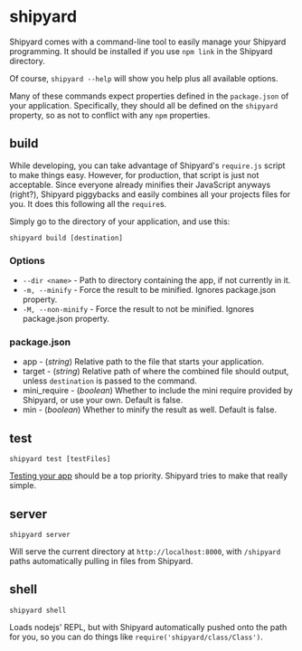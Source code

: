 # shipyard

Shipyard comes with a command-line tool to easily manage your Shipyard
programming. It should be installed if you use `npm link` in the
Shipyard directory.

Of course, `shipyard --help` will show you help plus all available
options.

Many of these commands expect properties defined in the `package.json`
of your application. Specifically, they should all be defined on the
`shipyard` property, so as not to conflict with any `npm` properties.

## build

While developing, you can take advantage of Shipyard's `require.js`
script to make things easy. However, for production, that script is just
not acceptable. Since everyone already minifies their JavaScript anyways
(right?), Shipyard piggybacks and easily combines all your projects
files for you. It does this following all the `require`s.

Simply go to the directory of your application, and use this:

	shipyard build [destination]

### Options

- `--dir <name>` - Path to directory containing the app, if not
  currently in it.
- `-m, --minify` - Force the result to be minified. Ignores
  package.json property.
- `-M, --non-minify` - Force the result to not be minified. Ignores
  package.json property.

### package.json

- app - (_string_) Relative path to the file that starts your
  application.
- target - (_string_) Relative path of where the combined file should
  output, unless `destination` is passed to the command.
- mini_require - (_boolean_) Whether to include the mini require
  provided by Shipyard, or use your own. Default is false.
- min - (_boolean_) Whether to minify the result as well. Default is
  false.


## test

	shipyard test [testFiles]

[Testing your app][testing] should be a top priority. Shipyard tries to make that
really simple.

## server

	shipyard server

Will serve the current directory at `http://localhost:8000`, with
`/shipyard` paths automatically pulling in files from Shipyard.

## shell

	shipyard shell

Loads nodejs' REPL, but with Shipyard automatically pushed onto the path
for you, so you can do things like `require('shipyard/class/Class')`.


[testing]: ../topics/testing.md
